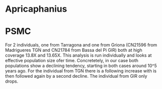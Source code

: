 # Apricaphanius

# PSMC
For 2 individuals, one from Tarragona and one from Griona (CN21596 from Madrigueres TGN and CN21784 from Bassa del Pi GIR) both at high coverage 13.8X and 13.65X. 
This analysis is run individually and looks at effective population size ofer time. Concretetely, in our case both populations show a declining tendency, starting in both cases around 10^5 years ago. For the individual from TGN there is a following increase with is then followed again by a second decline. The individual from GIR only drops. 
